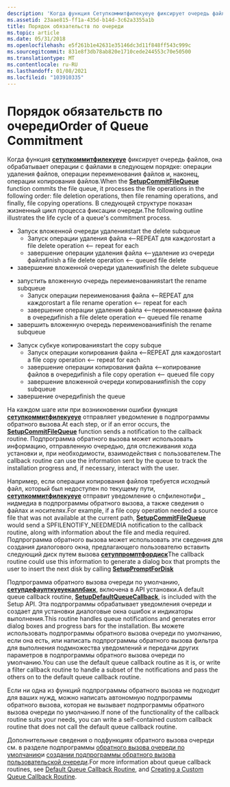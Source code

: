 ```yaml
---
description: 'Когда функция Сетупкоммитфилекуеуе фиксирует очередь файлов, она обрабатывает операции с файлами в следующем порядке: операции удаления файлов, операции переименования файлов и, наконец, операции копирования файлов.'
ms.assetid: 23aae815-ff1a-435d-b14d-3c62a3355a1b
title: Порядок обязательств по очереди
ms.topic: article
ms.date: 05/31/2018
ms.openlocfilehash: e5f261b1e42631e35146dc3d11f848ff543c999c
ms.sourcegitcommit: 831e8f3db78ab820e1710cede244553c70e50500
ms.translationtype: MT
ms.contentlocale: ru-RU
ms.lasthandoff: 01/08/2021
ms.locfileid: "103910335"
---
```

# <a name="order-of-queue-commitment"></a><span data-ttu-id="76882-103">Порядок обязательств по очереди</span><span class="sxs-lookup"><span data-stu-id="76882-103">Order of Queue Commitment</span></span>

<span data-ttu-id="76882-104">Когда функция [**сетупкоммитфилекуеуе**](/windows/desktop/api/Setupapi/nf-setupapi-setupcommitfilequeuea) фиксирует очередь файлов, она обрабатывает операции с файлами в следующем порядке: операции удаления файлов, операции переименования файлов и, наконец, операции копирования файлов.</span><span class="sxs-lookup"><span data-stu-id="76882-104">When the [**SetupCommitFileQueue**](/windows/desktop/api/Setupapi/nf-setupapi-setupcommitfilequeuea) function commits the file queue, it processes the file operations in the following order: file deletion operations, then file renaming operations, and finally, file copying operations.</span></span> <span data-ttu-id="76882-105">В следующей структуре показан жизненный цикл процесса фиксации очереди.</span><span class="sxs-lookup"><span data-stu-id="76882-105">The following outline illustrates the life cycle of a queue's commitment process.</span></span>

 

-   <span data-ttu-id="76882-106">Запуск вложенной очереди удаления</span><span class="sxs-lookup"><span data-stu-id="76882-106">start the delete subqueue</span></span>
    -   <span data-ttu-id="76882-107">Запуск операции удаления файла <--REPEAT для каждого</span><span class="sxs-lookup"><span data-stu-id="76882-107">start a file delete operation <-- repeat for each</span></span>
    -   <span data-ttu-id="76882-108">завершение операции удаления файла <--удаление из очереди файла</span><span class="sxs-lookup"><span data-stu-id="76882-108">finish a file delete operation <-- queued file delete</span></span>
-   <span data-ttu-id="76882-109">завершение вложенной очереди удаления</span><span class="sxs-lookup"><span data-stu-id="76882-109">finish the delete subqueue</span></span>

<!-- -->

-   <span data-ttu-id="76882-110">запустить вложенную очередь переименования</span><span class="sxs-lookup"><span data-stu-id="76882-110">start the rename subqueue</span></span>
    -   <span data-ttu-id="76882-111">Запуск операции переименования файла <--REPEAT для каждого</span><span class="sxs-lookup"><span data-stu-id="76882-111">start a file rename operation <-- repeat for each</span></span>
    -   <span data-ttu-id="76882-112">завершение операции удаления файла <--переименование файла в очереди</span><span class="sxs-lookup"><span data-stu-id="76882-112">finish a file delete operation <-- queued file rename</span></span>
-   <span data-ttu-id="76882-113">завершить вложенную очередь переименования</span><span class="sxs-lookup"><span data-stu-id="76882-113">finish the rename subqueue</span></span>

<!-- -->

-   <span data-ttu-id="76882-114">Запуск субкуе копирования</span><span class="sxs-lookup"><span data-stu-id="76882-114">start the copy subque</span></span>
    -   <span data-ttu-id="76882-115">Запуск операции копирования файла <--REPEAT для каждого</span><span class="sxs-lookup"><span data-stu-id="76882-115">start a file copy operation <-- repeat for each</span></span>
    -   <span data-ttu-id="76882-116">завершение операции копирования файла <--копирование файлов в очереди</span><span class="sxs-lookup"><span data-stu-id="76882-116">finish a file copy operation <-- queued file copy</span></span>
    -   <span data-ttu-id="76882-117">завершение вложенной очереди копирования</span><span class="sxs-lookup"><span data-stu-id="76882-117">finish the copy subqueue</span></span>
-   <span data-ttu-id="76882-118">завершение очереди</span><span class="sxs-lookup"><span data-stu-id="76882-118">finish the queue</span></span>

 

<span data-ttu-id="76882-119">На каждом шаге или при возникновении ошибки функция [**сетупкоммитфилекуеуе**](/windows/desktop/api/Setupapi/nf-setupapi-setupcommitfilequeuea) отправляет уведомление в подпрограммы обратного вызова.</span><span class="sxs-lookup"><span data-stu-id="76882-119">At each step, or if an error occurs, the [**SetupCommitFileQueue**](/windows/desktop/api/Setupapi/nf-setupapi-setupcommitfilequeuea) function sends a notification to the callback routine.</span></span> <span data-ttu-id="76882-120">Подпрограмма обратного вызова может использовать информацию, отправленную очередью, для отслеживания хода установки и, при необходимости, взаимодействия с пользователем.</span><span class="sxs-lookup"><span data-stu-id="76882-120">The callback routine can use the information sent by the queue to track the installation progress and, if necessary, interact with the user.</span></span>

<span data-ttu-id="76882-121">Например, если операции копирования файлов требуется исходный файл, который был недоступен по текущему пути, [**сетупкоммитфилекуеуе**](/windows/desktop/api/Setupapi/nf-setupapi-setupcommitfilequeuea) отправит уведомление о спфиленотифи \_ нидмедиа в подпрограммы обратного вызова, а также сведения о файлах и носителях.</span><span class="sxs-lookup"><span data-stu-id="76882-121">For example, if a file copy operation needed a source file that was not available at the current path, [**SetupCommitFileQueue**](/windows/desktop/api/Setupapi/nf-setupapi-setupcommitfilequeuea) would send a SPFILENOTIFY\_NEEDMEDIA notification to the callback routine, along with information about the file and media required.</span></span> <span data-ttu-id="76882-122">Подпрограмма обратного вызова может использовать эти сведения для создания диалогового окна, предлагающего пользователю вставить следующий диск путем вызова [ **сетуппромптфордиск**](/windows/desktop/api/Setupapi/nf-setupapi-setuppromptfordiska)</span><span class="sxs-lookup"><span data-stu-id="76882-122">The callback routine could use this information to generate a dialog box that prompts the user to insert the next disk by calling [**SetupPromptForDisk**](/windows/desktop/api/Setupapi/nf-setupapi-setuppromptfordiska)</span></span>

<span data-ttu-id="76882-123">Подпрограмма обратного вызова очереди по умолчанию, [**сетупдефаулткуеуекаллбакк**](/windows/desktop/api/Setupapi/nf-setupapi-setupdefaultqueuecallbacka), включена в API установки.</span><span class="sxs-lookup"><span data-stu-id="76882-123">A default queue callback routine, [**SetupDefaultQueueCallback**](/windows/desktop/api/Setupapi/nf-setupapi-setupdefaultqueuecallbacka), is included with the Setup API.</span></span> <span data-ttu-id="76882-124">Эта подпрограммы обрабатывает уведомления очереди и создает для установки диалоговые окна ошибок и индикаторы выполнения.</span><span class="sxs-lookup"><span data-stu-id="76882-124">This routine handles queue notifications and generates error dialog boxes and progress bars for the installation.</span></span> <span data-ttu-id="76882-125">Вы можете использовать подпрограммы обратного вызова очереди по умолчанию, если она есть, или написать подпрограммы обратного вызова фильтра для выполнения подмножества уведомлений и передачи других параметров в подпрограммы обратного вызова очереди по умолчанию.</span><span class="sxs-lookup"><span data-stu-id="76882-125">You can use the default queue callback routine as it is, or write a filter callback routine to handle a subset of the notifications and pass the others on to the default queue callback routine.</span></span>

<span data-ttu-id="76882-126">Если ни одна из функций подпрограммы обратного вызова не подходит для ваших нужд, можно написать автономную подпрограммы обратного вызова, которая не вызывает подпрограммы обратного вызова очереди по умолчанию.</span><span class="sxs-lookup"><span data-stu-id="76882-126">If none of the functionality of the callback routine suits your needs, you can write a self-contained custom callback routine that does not call the default queue callback routine.</span></span>

<span data-ttu-id="76882-127">Дополнительные сведения о подфункциях обратного вызова очереди см. в разделе подпрограммы [обратного вызова очереди по умолчанию](default-queue-callback-routine.md)и [создании подпрограммы обратного вызова пользовательской очереди](creating-a-custom-queue-callback-routine.md).</span><span class="sxs-lookup"><span data-stu-id="76882-127">For more information about queue callback routines, see [Default Queue Callback Routine](default-queue-callback-routine.md), and [Creating a Custom Queue Callback Routine](creating-a-custom-queue-callback-routine.md).</span></span>

 

 



